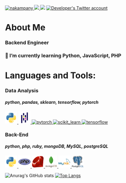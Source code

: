 
<p align="left">
  <a href="https://github.com/nakampany">
    <img src="https://komarev.com/ghpvc/?username=nakampany" alt="nakampany" />
  </a>
  <a href="https://github.com/nakampany">
    <img height="20" src="https://img.shields.io/github/followers/nakampany?label=follow&logo=github&style=flat" />
  </a>
  <//qiita.com/nakampany">
    <img height="20" src="https://qiita-badge.apiapi.app/s/nakasyo2792/contributions.svg" />
  </a>
  <a href="https://mobile.twitter.com/nakaji__1229" target="_blank">
  <img src="https://img.shields.io/twitter/url?label=%E9%96%8B%E7%99%BA%E8%80%85%E3%81%AETweet%E3%82%92%E8%A6%8B%E3%82%8B&style=social&url=https%3A%2F%2Ftwitter.com%2Fso_webeng" alt="Developer's Twitter account">
  </a>
</p>

<h1>About Me</h1>
<h3>Backend Engineer</h3>
<h3>🌱 I’m currently learning Python, JavaScript, PHP</h5>

<h1>Languages and Tools:</h1>
<h3>Data Analysis</h3>
<h5>python, pandas, sklearn, tensorflow, pytorch</h5>
  <a href="https://www.python.org" target="_blank" rel="noreferrer"> <img src="https://raw.githubusercontent.com/devicons/devicon/master/icons/python/python-original.svg" alt="python" width="40" height="40"/> </a>
  <a href="https://pandas.pydata.org/" target="_blank" rel="noreferrer"> <img src="https://raw.githubusercontent.com/devicons/devicon/2ae2a900d2f041da66e950e4d48052658d850630/icons/pandas/pandas-original.svg" alt="pandas" width="40" height="40"/> </a> 
  <a href="https://pytorch.org/" target="_blank" rel="noreferrer"> <img src="https://www.vectorlogo.zone/logos/pytorch/pytorch-icon.svg" alt="pytorch" width="40" height="40"/> </a> 
  <a href="https://scikit-learn.org/" target="_blank" rel="noreferrer"> <img src="https://upload.wikimedia.org/wikipedia/commons/0/05/Scikit_learn_logo_small.svg" alt="scikit_learn" width="40" height="40"/> </a> 
  <a href="https://www.tensorflow.org" target="_blank" rel="noreferrer"> <img src="https://www.vectorlogo.zone/logos/tensorflow/tensorflow-icon.svg" alt="tensorflow" width="40" height="40"/> </a> 
  </br>

 <h3>Back-End</h3>
 <h5>python, php, ruby, mongoDB, MySQL, postgreSQL</h5>
   <a href="https://www.python.org" target="_blank" rel="noreferrer"> <img src="https://raw.githubusercontent.com/devicons/devicon/master/icons/python/python-original.svg" alt="python" width="40" height="40"/> </a>
  <a href="https://www.php.net" target="_blank" rel="noreferrer"> <img src="https://raw.githubusercontent.com/devicons/devicon/master/icons/php/php-original.svg" alt="php" width="40" height="40"/> </a>
  <a href="https://www.ruby-lang.org/en/" target="_blank" rel="noreferrer"> <img src="https://raw.githubusercontent.com/devicons/devicon/master/icons/ruby/ruby-original.svg" alt="ruby" width="40" height="40"/> </a>
  <a href="https://www.mongodb.com/" target="_blank" rel="noreferrer"> <img src="https://raw.githubusercontent.com/devicons/devicon/master/icons/mongodb/mongodb-original-wordmark.svg" alt="mongodb" width="40" height="40"/> </a> 
  <a href="https://www.mysql.com/" target="_blank" rel="noreferrer"> <img src="https://raw.githubusercontent.com/devicons/devicon/master/icons/mysql/mysql-original-wordmark.svg" alt="mysql" width="40" height="40"/> </a> 
  <a href="https://www.postgresql.org" target="_blank" rel="noreferrer"> <img src="https://raw.githubusercontent.com/devicons/devicon/master/icons/postgresql/postgresql-original-wordmark.svg" alt="postgresql" width="40" height="40"/> </a> 
  </br>
 
![Anurag's GitHub stats](https://github-readme-stats.vercel.app/api?username=nakampany&show_icons=true)
[![Top Langs](https://github-readme-stats.vercel.app/api/top-langs/?username=nakampany)](https://github.com/anuraghazra/github-readme-stats)





